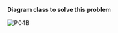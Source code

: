 
**Diagram class to solve this problem**

![P04B](https://user-images.githubusercontent.com/45408654/161425717-bb6ba5cc-db54-4e50-858d-39b3900e6dd1.svg)

